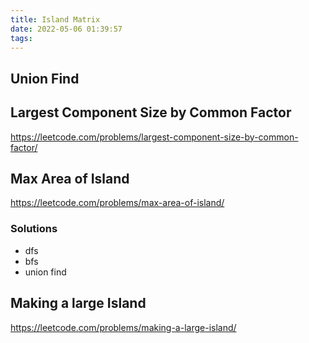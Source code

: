 ```yaml
---
title: Island Matrix
date: 2022-05-06 01:39:57
tags:
---
```


## Union Find


## Largest Component Size by Common Factor
https://leetcode.com/problems/largest-component-size-by-common-factor/


## Max Area of Island
https://leetcode.com/problems/max-area-of-island/

### Solutions
- dfs 
- bfs
- union find


## Making a large Island
https://leetcode.com/problems/making-a-large-island/

